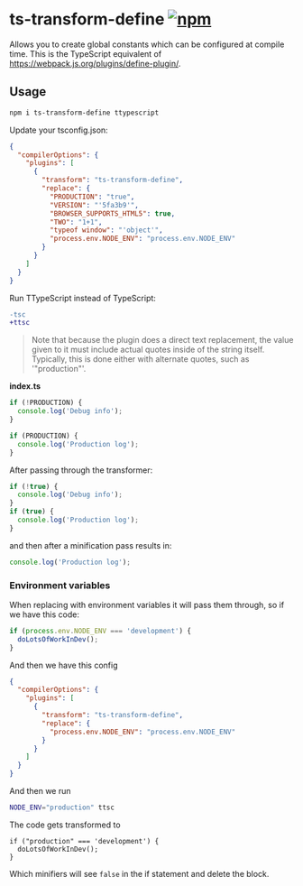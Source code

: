 # ts-transform-define [![npm](https://img.shields.io/npm/v/ts-transform-define?style=flat-square)](https://www.npmjs.com/package/ts-transform-define)

Allows you to create global constants which can be configured at compile time.
This is the TypeScript equivalent of https://webpack.js.org/plugins/define-plugin/.

## Usage

```bash
npm i ts-transform-define ttypescript
```

Update your tsconfig.json:

```json
{
  "compilerOptions": {
    "plugins": [
      {
        "transform": "ts-transform-define",
        "replace": {
          "PRODUCTION": "true",
          "VERSION": "'5fa3b9'",
          "BROWSER_SUPPORTS_HTML5": true,
          "TWO": "1+1",
          "typeof window": "'object'",
          "process.env.NODE_ENV": "process.env.NODE_ENV"
        }
      }
    ]
  }
}
```

Run TTypeScript instead of TypeScript:

```diff
-tsc
+ttsc
```

> Note that because the plugin does a direct text replacement,
> the value given to it must include actual quotes inside of the string itself.
> Typically,
> this is done either with alternate quotes,
> such as '"production"'.

**index.ts**

```js
if (!PRODUCTION) {
  console.log('Debug info');
}

if (PRODUCTION) {
  console.log('Production log');
}
```

After passing through the transformer:

```js
if (!true) {
  console.log('Debug info');
}
if (true) {
  console.log('Production log');
}
```

and then after a minification pass results in:

```js
console.log('Production log');
```

### Environment variables

When replacing with environment variables it will pass them through,
so if we have this code:

```ts
if (process.env.NODE_ENV === 'development') {
  doLotsOfWorkInDev();
}
```

And then we have this config

```json
{
  "compilerOptions": {
    "plugins": [
      {
        "transform": "ts-transform-define",
        "replace": {
          "process.env.NODE_ENV": "process.env.NODE_ENV"
        }
      }
    ]
  }
}
```

And then we run

```bash
NODE_ENV="production" ttsc
```

The code gets transformed to

```tsx
if ("production" === 'development') {
  doLotsOfWorkInDev();
}
```

Which minifiers will see `false` in the if statement and delete the block.
